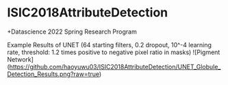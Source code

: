 # ISIC2018AttributeDetection
+Datascience 2022 Spring Research Program

Example Results of UNET (64 starting filters, 0.2 dropout, 10^-4 learning rate, threshold: 1.2 times positive to negative pixel ratio in masks)
![Pigment Network] (https://github.com/haoyuwu03/ISIC2018AttributeDetection/UNET_Globule_Detection_Results.png?raw=true)
